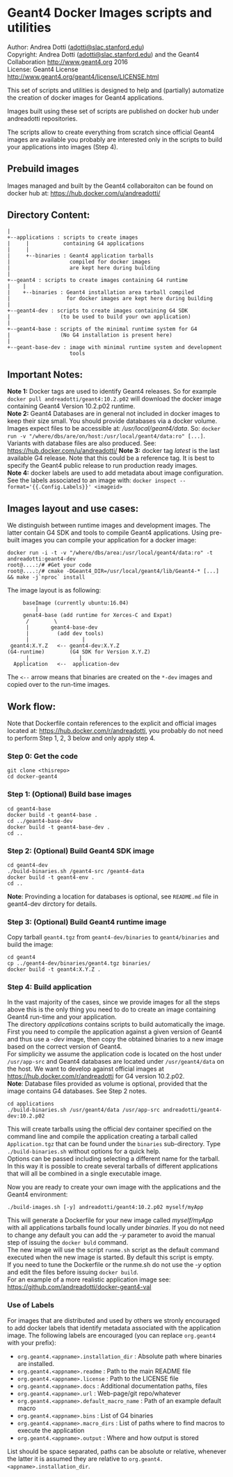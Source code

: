 Geant4 Docker Images scripts and utilities
==========================================


Author: Andrea Dotti (adotti@slac.stanford.edu)  
Copyright: Andrea Dotti (adotti@slac.stanford.edu) and the Geant4 Collaboration
 http://www.geant4.org 2016   
License: Geant4 License http://www.geant4.org/geant4/license/LICENSE.html

This set of scripts and utilities is designed to 
help and (partially) automatize the creation of 
docker images for Geant4 applications.

Images built using these set of scripts are
published on docker hub under andreadotti repositories.

The scripts allow to create everything from scratch since official Geant4 images 
are available you probably are interested only in the scripts to build your 
applications into images (Step 4).

Prebuild images
--------------------
Images managed and built by the Geant4 collaboraiton can be found on docker 
hub at: https://hub.docker.com/u/andreadotti/

Directory Content:
-----------------

```
|
+--applications : scripts to create images
|     |           containing G4 applications
|     |
|     +--binaries : Geant4 application tarballs
|                   compiled for docker images
|                   are kept here during building
|
+--geant4 : scripts to create images containing G4 runtime
|    |
|    +--binaries : Geant4 installation area tarball compiled
|                  for docker images are kept here during building
|
+--geant4-dev : scripts to create images containing G4 SDK
|                (to be used to build your own application)
|
+--geant4-base : scripts of the minimal runtime system for G4
|                (No G4 installation is present here)
|
+--geant-base-dev : image with minimal runtime system and development
                    tools
```

Important Notes:
---------------

**Note 1:** Docker tags are used to identify Geant4 releases. So for example
`docker pull andreadotti/geant4:10.2.p02` will download  the docker image
containing Geant4 Version 10.2.p02 runtime.  
**Note 2:** Geant4 Databases are in general not included in docker 
images to keep their 
size small. You should provide databases via a docker volume. Images expect
files to be accessible at: */usr/local/geant4/data*. So:
`docker run -v "/where/dbs/are/on/host:/usr/local/geant4/data:ro" [...]`. 
Variants with database files are also produced. See: https://hub.docker.com/u/andreadotti/
**Note 3:** docker tag *latest* is the last available G4 release. Note that this could
be a reference tag. It is best to specify the Geant4 public release to run production 
ready images.  
**Note 4:** docker labels are used to add metadata about image configuration. See
the labels associated to an image with: `docker inspect --format='{{.Config.Labels}}' <imageid>`

Images layout and use cases:
-------------------------------------
We distinguish between runtime images and development images. The latter contain G4 SDK and
tools to compile Geant4 applications. Using pre-built images you can compile your application for a docker image: 
```
docker run -i -t -v "/where/dbs/area:/usr/local/geant4/data:ro" -t andreadotti:geant4-dev
root@....:/# #Get your code
root@....:/# cmake -DGeant4_DIR=/usr/local/geant4/lib/Geant4-* [...] && make -j`nproc` install
```

The image layout is as following:  
```
     baseImage (currently ubuntu:16.04)
         |
     genat4-base (add runtime for Xerces-C and Expat)
      /        \
      |       geant4-base-dev
      |         (add dev tools)
      |                 |
 geant4:X.Y.Z   <-- geant4-dev:X.Y.Z 
(G4-runtime)        (G4 SDK for Version X.Y.Z)
      |                |
  Application   <--  application-dev
```
The `<--` arrow means that binaries are created on the `*-dev` images and copied over to 
the run-time images.

Work flow:
---------
Note that Dockerfile contain references to the explicit and official images located at:
https://hub.docker.com/r/andreadotti, you probably do not need to perform Step 1, 2, 3 below
and only apply step 4.

### Step 0: Get the code
```
git clone <thisrepo>
cd docker-geant4
```

### Step 1: (Optional) Build base images 
```
cd geant4-base
docker build -t geant4-base .
cd ../geant4-base-dev
docker build -t geant4-base-dev .
cd ..
```

### Step 2: (Optional) Build Geant4 SDK image
```
cd geant4-dev
./build-binaries.sh /geant4-src /geant4-data
docker build -t geant4-env .
cd ..
```
**Note**: Provinding a location for databases is optional, see `README.md` file
in geant4-dev dirctory for details.

### Step 3: (Optional) Build Geant4 runtime image 
Copy tarball `geant4.tgz` from `geant4-dev/binaries` to 
`geant4/binaries` and build the image:
```
cd geant4
cp ../geant4-dev/binaries/geant4.tgz binaries/
docker build -t geant4:X.Y.Z .
```

### Step 4: Build application
In the vast majority of the cases, since we provide images for all the steps above
this is the only thing you need to do to create an image containing Geant4 run-time
and your application.  
The directory *applications* contains scripts to build automatically the image.  
First you need to compile the application against a given version of Geant4 and thus use a 
*-dev* image, then copy the obtained binaries to a new image based on the correct version
of Geant4.  
For simplicity we assume the application code is located on the host under `/usr/app-src` 
and Geant4 databases are located under `/usr/geant4/data` on the host. We want to develop
against official images at https://hub.docker.com/r/andreadotti for G4 version 10.2.p02.  
**Note**: Database files provided as volume is optional, provided that the image 
contains G4 databases. See Step 2 notes.
```
cd applications
./build-binaries.sh /usr/geant4/data /usr/app-src andreadotti/geant4-dev:10.2.p02
```
This will create tarballs using the official dev container specified on the command line
 and compile the application creating a tarball called `Application.tgz` that can be found under
the `binaries` sub-directory. Type `./build-binaries.sh` without options for a quick help.  
Options can be passed including selecting a different name for the tarball. In this way it is 
possible to create several tarballs of different applications that will all be combined in 
a single executable image.

Now you are ready to create your own image with the applications and the Geant4 environment:
```
./build-images.sh [-y] andreadotti/geant4:10.2.p02 myself/myApp
```
This will generate a Dockerfile for your new image called *myself/myApp* with all applications
 tarballs found locally under *binaries*. If you do not need to change any default you can 
 add the *-y* parameter to avoid the manual step of issuing the `docker buld` command.  
The new image will use the script `runme.sh` script as the default command executed when the 
new image is started. By default this script is empty.  
If you need to tune the Dockerfile or the runme.sh do not use the *-y* option and edit the files 
before issuing `docker build`.  
For an example of a more realistic application image see: https://github.com/andreadotti/docker-geant4-val
 
### Use of Labels
 For images that are distributed and used by others we stronly encouraged to add docker labels
 that identify metadata associated with the application image. The following labels are encouraged
 (you can replace `org.geant4` with your prefix):
 
 * `org.geant4.<appname>.installation_dir` : Absolute path where binaries are installed.
 * `org.geant4.<appname>.readme` : Path to the main README file
 * `org.geant4.<appname>.license` : Path to the LICENSE file
 * `org.geant4.<appname>.docs` : Additional documentation paths, files
 * `org.geant4.<appname>.url` : Web-page/git repo/whatever
 * `org.geant4.<appname>.default_macro_name` : Path of an example default macro
 * `org.geant4.<appname>.bins` : List of G4 binaries
 * `org.geant4.<appname>.macro_dirs` : List of paths where to find macros to execute the application
 * `org.geant4.<appname>.output` : Where and how output is stored
 
 List should be space separated, paths can be absolute or relative, whenever the latter it is
 assumed they are relative to `org.geant4.<appname>.installation_dir`.
